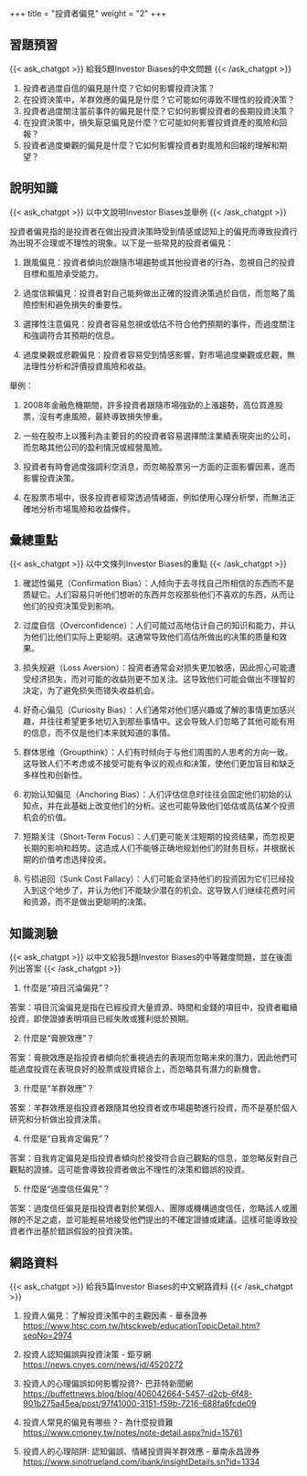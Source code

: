 +++
title = "投資者偏見"
weight = "2"
+++
## 習題預習
{{< ask_chatgpt >}}
給我5題Investor Biases的中文問題
{{< /ask_chatgpt >}}



1. 投資者過度自信的偏見是什麼？它如何影響投資決策？
2. 在投資決策中，羊群效應的偏見是什麼？它可能如何導致不理性的投資決策？
3. 投資者過度關注當前事件的偏見是什麼？它如何影響投資者的長期投資決策？
4. 在投資決策中，損失厭惡偏見是什麼？它可能如何影響投資資產的風險和回報？
5. 投資者過度樂觀的偏見是什麼？它如何影響投資者對風險和回報的理解和期望？   

## 說明知識
{{< ask_chatgpt >}}
以中文說明Investor Biases並舉例
{{< /ask_chatgpt >}}



投資者偏見指的是投資者在做出投資決策時受到情感或認知上的偏見而導致投資行為出現不合理或不理性的現象。以下是一些常見的投資者偏見：

1. 跟風偏見：投資者傾向於跟隨市場趨勢或其他投資者的行為，忽視自己的投資目標和風險承受能力。

2. 過度信賴偏見：投資者對自己能夠做出正確的投資決策過於自信，而忽略了風險控制和避免損失的重要性。

3. 選擇性注意偏見：投資者容易忽視或低估不符合他們預期的事件，而過度關注和強調符合其預期的信息。

4. 過度樂觀或悲觀偏見：投資者容易受到情感影響，對市場過度樂觀或悲觀，無法理性分析和評價投資風險和收益。

舉例：

1. 2008年金融危機期間，許多投資者跟隨市場強勁的上漲趨勢，高位買進股票，沒有考慮風險，最終導致損失慘重。

2. 一些在股市上以獲利為主要目的的投資者容易選擇關注業績表現突出的公司，而忽略其他公司的盈利情況或經營風險。

3. 投資者有時會過度強調利空消息，而忽略股票另一方面的正面影響因素，進而影響投資決策。

4. 在股票市場中，很多投資者經常透過情緒面，例如使用心理分析學，而無法正確地分析市場風險和收益條件。   

## 彙總重點
{{< ask_chatgpt >}}
以中文條列Investor Biases的重點
{{< /ask_chatgpt >}}



1. 確認性偏見（Confirmation Bias）：人倾向于去寻找自己所相信的东西而不是质疑它。人们容易只听他们想听的东西并忽视那些他们不喜欢的东西，从而让他们的投资决策受到影响。

2. 过度自信（Overconfidence）：人们可能过高地估计自己的知识和能力，并认为他们比他们实际上更聪明。这通常导致他们高估所做出的决策的质量和效果。

3. 损失规避（Loss Aversion）：投资者通常会对损失更加敏感，因此担心可能遭受经济损失，而对可能的收益则更不加关注。这导致他们可能会做出不理智的决定，为了避免损失而错失收益机会。

4. 好奇心偏见（Curiosity Bias）：人们通常对他们感兴趣或了解的事情更加感兴趣，并往往希望更多地切入到那些事情中。这会导致人们忽略了其他可能有用的信息，而不仅是他们本来就知道的事情。

5. 群体思维（Groupthink）：人们有时倾向于与他们周围的人思考的方向一致。这导致人们不考虑或不接受可能有争议的观点和决策，使他们更加盲目和缺乏多样性和创新性。

6. 初始认知偏见（Anchoring Bias）：人们评估信息时往往会固定他们初始的认知点，并在此基础上改变他们的分析。这也可能导致他们低估或高估某个投资机会的价值。

7. 短期关注（Short-Term Focus）：人们更可能关注短期的投资结果，而忽视更长期的影响和趋势。这造成人们不能够正确地规划他们的财务目标，并根据长期的价值考虑选择投资。

8. 亏损追回（Sunk Cost Fallacy）：人们可能会坚持他们的投资因为它们已经投入到这个地步了，并认为他们不能缺少潜在的机会。这导致人们继续花费时间和资源，而不是做出更聪明的决策。   

## 知識測驗
{{< ask_chatgpt >}}
以中文給我5題Investor Biases的中等難度問題，並在後面列出答案
{{< /ask_chatgpt >}}



1. 什麼是“項目沉淪偏見”？ 

答案：項目沉淪偏見是指在已經投資大量資源、時間和金錢的項目中，投資者繼續投資，即使證據表明項目已經失敗或獲利低於預期。

2. 什麼是“膏腴效應”？
 
答案：膏腴效應是指投資者傾向於重視過去的表現而忽略未來的潛力，因此他們可能過度投資在表現良好的股票或投資組合上，而忽略具有潛力的新機會。

3. 什麼是“羊群效應”？

答案：羊群效應是指投資者跟隨其他投資者或市場趨勢進行投資，而不是基於個人研究和分析做出投資決策。

4. 什麼是“自我肯定偏見”？

答案：自我肯定偏見是指投資者傾向於接受符合自己觀點的信息，並忽略反對自己觀點的證據。這可能會導致投資者做出不理性的決策和錯誤的投資。

5. 什麼是“過度信任偏見”？

答案：過度信任偏見是指投資者對於某個人、團隊或機構過度信任，忽略該人或團隊的不足之處，並可能輕易地接受他們提出的不確定證據或建議。這樣可能導致投資者作出基於錯誤假設的投資決策。   

## 網路資料
{{< ask_chatgpt >}}
給我5篇Investor Biases的中文網路資料
{{< /ask_chatgpt >}}



1. 投資人偏見：了解投資決策中的主觀因素 - 華泰證券
https://www.htsc.com.tw/htsckweb/educationTopicDetail.htm?seqNo=2974

2. 投資人認知偏誤與投資決策 - 鉅亨網
https://news.cnyes.com/news/id/4520272

3. 投資人的心理偏誤如何影響投資?- 巴菲特新聞網 
https://buffettnews.blog/blog/406042664-5457-d2cb-6f48-901b275a45ea/post/97f41000-3151-f59b-7216-688fa6fcde09

4. 投資人常見的偏見有哪些？- 為什麼投資難
https://www.cmoney.tw/notes/note-detail.aspx?nid=15761

5. 投資人的心理陷阱: 認知偏誤、情緒投資與羊群效應 - 華南永昌證券
https://www.sinotrueland.com/ibank/insightDetails.sn?id=1334   

